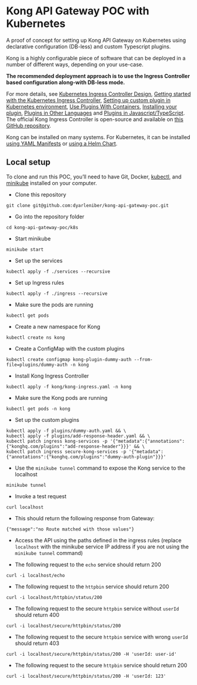 # Kong API Gateway POC with Kubernetes

A proof of concept for setting up Kong API Gateway on Kubernetes using declarative configuration (DB-less) and custom Typescript plugins.

Kong is a highly configurable piece of software that can be deployed in a number of different ways, depending on your use-case.

**The recommended deployment approach is to use the Ingress Controller based configuration along-with DB-less mode.**

For more details, see [Kubernetes Ingress Controller Design](https://docs.konghq.com/kubernetes-ingress-controller/2.7.x/concepts/design/), [Getting started with the Kubernetes Ingress Controller](https://docs.konghq.com/kubernetes-ingress-controller/2.7.x/guides/getting-started/), [Setting up custom plugin in Kubernetes environment](https://docs.konghq.com/kubernetes-ingress-controller/latest/guides/setting-up-custom-plugins/), [Use Plugins With Containers](https://docs.konghq.com/gateway/latest/plugin-development/pluginserver/plugins-kubernetes/), [Installing your plugin](https://docs.konghq.com/gateway/3.0.x/plugin-development/distribution/), [Plugins in Other Languages](https://docs.konghq.com/gateway/2.8.x/reference/external-plugins/) and [Plugins in Javascript/TypeScript](https://docs.konghq.com/gateway/3.0.x/plugin-development/pluginserver/javascript/).
The official Kong Ingress Controller is open-source and available on [this GitHub repository](https://github.com/Kong/kubernetes-ingress-controller).

Kong can be installed on many systems. For Kubernetes, it can be installed [using YAML Manifests](https://docs.konghq.com/gateway/3.0.x/install/kubernetes/kubectl/)  or [using a Helm Chart](https://docs.konghq.com/gateway/3.0.x/install/kubernetes/helm-quickstart/).

## Local setup

To clone and run this POC, you’ll need to have Git, Docker, [kubectl](https://kubernetes.io/docs/tasks/tools/#kubectl), and [minikube](https://github.com/kubernetes/minikube) installed on your computer.

- Clone this repository
```shell
git clone git@github.com:dyarleniber/kong-api-gateway-poc.git
```

- Go into the repository folder
```shell
cd kong-api-gateway-poc/k8s
```

- Start minikube
```shell
minikube start
```

- Set up the services
```shell
kubectl apply -f ./services --recursive
```

- Set up Ingress rules
```shell
kubectl apply -f ./ingress --recursive
```

- Make sure the pods are running
```shell
kubectl get pods
```

- Create a new namespace for Kong
```shell
kubectl create ns kong
```

- Create a ConfigMap with the custom plugins
```shell
kubectl create configmap kong-plugin-dummy-auth --from-file=plugins/dummy-auth -n kong
```

- Install Kong Ingress Controller
```shell
kubectl apply -f kong/kong-ingress.yaml -n kong
```

- Make sure the Kong pods are running
```shell
kubectl get pods -n kong
```

- Set up the custom plugins
```shell
kubectl apply -f plugins/dummy-auth.yaml && \
kubectl apply -f plugins/add-response-header.yaml && \
kubectl patch ingress kong-services -p '{"metadata":{"annotations":{"konghq.com/plugins":"add-response-header"}}}' && \
kubectl patch ingress secure-kong-services -p '{"metadata":{"annotations":{"konghq.com/plugins":"dummy-auth-plugin"}}}'
```

- Use the `minikube tunnel` command to expose the Kong service to the localhost
```shell
minikube tunnel
```

- Invoke a test request
```shell
curl localhost
```

- This should return the following response from Gateway:
```
{"message":"no Route matched with those values"}
```

- Access the API using the paths defined in the ingress rules (replace `localhost` with the minikube service IP address if you are not using the `minikube tunnel` command)

- The following request to the `echo` service should return 200
```shell
curl -i localhost/echo
```

- The following request to the `httpbin` service should return 200
```shell
curl -i localhost/httpbin/status/200
```

- The following request to the secure `httpbin` service without `userId` should return 400
```shell
curl -i localhost/secure/httpbin/status/200
```

- The following request to the secure `httpbin` service with wrong `userId` should return 403
```shell
curl -i localhost/secure/httpbin/status/200 -H 'userId: user-id'
```

- The following request to the secure `httpbin` service should return 200
```shell
curl -i localhost/secure/httpbin/status/200 -H 'userId: 123'
```
